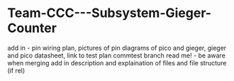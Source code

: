 # Team-CCC---Subsystem-Gieger-Counter

add in - pin wiring plan, pictures of pin diagrams of pico and gieger, gieger and pico datasheet, link to test plan
commtest branch read me! - be aware when merging
add in description and explaination of files and file structure (if rel)
